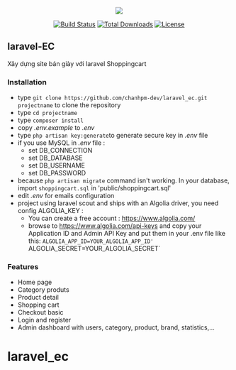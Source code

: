 <p align="center"><img src="https://laravel.com/assets/img/components/logo-laravel.svg"></p>

<p align="center">
<a href="https://travis-ci.org/laravel/framework"><img src="https://travis-ci.org/laravel/framework.svg" alt="Build Status"></a>
<a href="https://packagist.org/packages/laravel/framework"><img src="https://poser.pugx.org/laravel/framework/d/total.svg" alt="Total Downloads"></a>
<a href="https://packagist.org/packages/laravel/framework"><img src="https://poser.pugx.org/laravel/framework/license.svg" alt="License"></a>
</p>

## laravel-EC ##
Xây dựng site bán giày với laravel Shoppingcart

### Installation ###

* type `git clone https://github.com/chanhpm-dev/laravel_ec.git projectname` to clone the repository 
* type `cd projectname`
* type `composer install`
* copy *.env.example* to *.env*
* type `php artisan key:generate`to generate secure key in *.env* file
* if you use MySQL in *.env* file :
   * set DB_CONNECTION
   * set DB_DATABASE
   * set DB_USERNAME
   * set DB_PASSWORD
* because `php artisan migrate` command isn't working. In your database, import `shoppingcart.sql` in 'public/shoppingcart.sql'
* edit *.env* for emails configuration
* project using laravel scout and ships with an Algolia driver, you need config ALGOLIA_KEY :
    * You can create a free account : https://www.algolia.com/
    * browse to https://www.algolia.com/api-keys and copy your Application ID and Admin API Key and put them in your .env file like this:
        `ALGOLIA_APP_ID=YOUR_ALGOLIA_APP_ID'
        `ALGOLIA_SECRET=YOUR_ALGOLIA_SECRET`

### Features ###
* Home page
* Category produts
* Product detail
* Shopping cart
* Checkout basic
* Login and register
* Admin dashboard with users, category, product, brand, statistics,...

# laravel_ec
